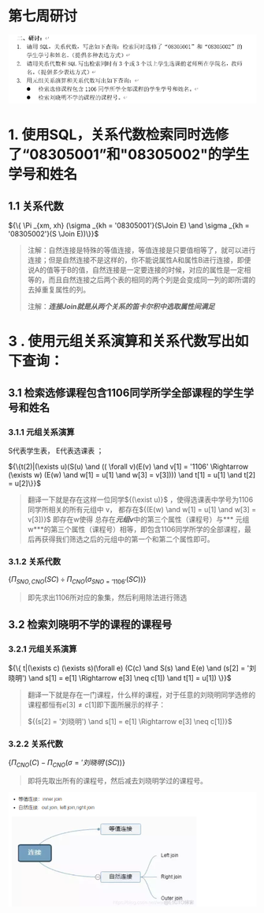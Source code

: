 # 第七周研讨

![研讨内容](.\研讨内容.png)

# 1. 使用SQL，关系代数检索同时选修了“08305001”和"08305002"的学生学号和姓名

## 1.1 关系代数

${\{ \Pi _{xm, xh} (\sigma _{kh = '08305001'}(S\Join E) \and \sigma _{kh = '08305002'}(S \Join E))\}}$

> 注解：自然连接是特殊的等值连接，等值连接是只要值相等了，就可以进行连接；但是自然连接不是这样的，你不能说属性A和属性B进行连接，即便说A的值等于B的值，自然连接是一定要连接的时候，对应的属性是一定相等的，而且自然连接之后两个表的相同的两个列是会变成同一列的即所谓的去掉重复属性的列。
>
> 注解：***连接Join就是从两个关系的笛卡尔积中选取属性间满足***

# 3 . 使用元组关系演算和关系代数写出如下查询：

## 3.1 检索选修课程包含1106同学所学全部课程的学生学号和姓名

### 3.1.1 元组关系演算

S代表学生表， E代表选课表 ；

${\{t(2)|(\exists u)(S(u) \and (( \forall v)(E(v) \and v[1] = '1106' \Rightarrow (\exists w) (E(w) \and w[1] = u[1] \and w[3] = v[3]))) \and t[1] = u[1] \and t[2] = u[2]\}}$

> 翻译一下就是存在这样一位同学${(\exist u)}$ ，使得选课表中学号为1106同学所相关的所有元组中 v， 都存在${(E(w) \and w[1] = u[1] \and w[3] = v[3])}$ 即存在w使得 总存在***元组v***中的第三个属性（课程号）与*** 元组w***的第三个属性（课程号）相等，即包含1106同学所学的全部课程，最后再获得我们筛选之后的元组中的第一个和第二个属性即可。

### 3.1.2 关系代数

${\{ \Pi _{SNO, CNO}(SC) \div \Pi _{CNO}(\sigma_{SNO = '1106'}(SC)) \}}$

> 即先求出1106所对应的象集，然后利用除法进行筛选

## 3.2 检索刘晓明不学的课程的课程号

### 3.2.1 元组关系演算

${\{ t|(\exists c) (\exists s)(\forall e) (C(c) \and S(s) \and E(e) \and (s[2] = '刘晓明') \and s[1] = e[1] \Rightarrow e[3] \neq c[1]) \and t[1] = u[1]) \}}$

> 翻译一下就是存在一门课程，什么样的课程，对于任意的刘晓明同学选修的课程都恒有${e[3] \neq c[1]}$即下面所展示的样子：
>
> ${(s[2] = '刘晓明') \and s[1] = e[1] \Rightarrow e[3] \neq c[1])}$

### 3.2.2 关系代数

${\{ \Pi_{CNO}(C)- \Pi _{CNO} (\sigma = '刘晓明'(SC)) \}}$

> 即将先取出所有的课程号，然后减去刘晓明学过的课程号。





![连接](.\连接.png)